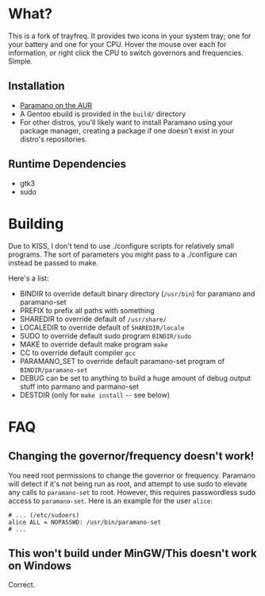 What?
=====
This is a fork of trayfreq. It provides two icons in your system tray; one for your battery and one for your CPU.
Hover the mouse over each for information, or right click the CPU to switch governors and frequencies.
Simple.


Installation
------------

* [Paramano on the AUR](https://aur.archlinux.org/packages/paramano)
* A Gentoo ebuild is provided in the `build/` directory
* For other distros, you'll likely want to install Paramano using your package manager, creating a package if one doesn't exist in your distro's repositories.

Runtime Dependencies
--------------------

* gtk3
* sudo

Building
========
Due to KISS, I don't tend to use ./configure scripts for relatively small programs.
The sort of parameters you might pass to a ./configure can instead be passed to make.

Here's a list:

* BINDIR to override default binary directory (`/usr/bin`) for paramano and paramano-set
* PREFIX to prefix all paths with something
* SHAREDIR to override default of `/usr/share/`
* LOCALEDIR to override default of `SHAREDIR/locale`
* SUDO to override default sudo program `BINDIR/sudo`
* MAKE to override default make program `make`
* CC to override default compiler `gcc`
* PARAMANO_SET to override default paramano-set program of `BINDIR/paramano-set`
* DEBUG can be set to anything to build a huge amount of debug output stuff into parmano and parmano-set
* DESTDIR (only for `make install` -- see below)

FAQ
===
Changing the governor/frequency doesn't work!
---------------------------------------------
You need root permissions to change the governor or frequency.
Paramano will detect if it's not being run as root, and attempt to use sudo to elevate any calls to `paramano-set` to root.
However, this requires passwordless sudo access to `paramano-set`.
Here is an example for the user `alice`:

    # ... (/etc/sudoers)
	alice ALL = NOPASSWD: /usr/bin/paramano-set
	# ...


This won't build under MinGW/This doesn't work on Windows
-----------------------------
Correct.
